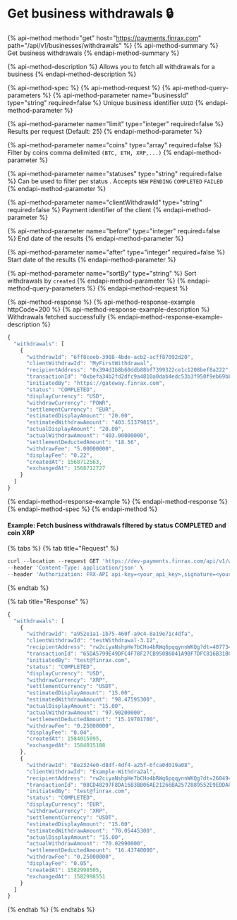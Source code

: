 # Get business withdrawals 🔒

{% api-method method="get" host="https://payments.finrax.com" path="/api/v1/businesses/withdrawals" %}
{% api-method-summary %}
Get business withdrawals
{% endapi-method-summary %}

{% api-method-description %}
Allows you to fetch all withdrawals for a business
{% endapi-method-description %}

{% api-method-spec %}
{% api-method-request %}
{% api-method-query-parameters %}
{% api-method-parameter name="businessId" type="string" required=false %}
Unique business identifier `UUID`
{% endapi-method-parameter %}

{% api-method-parameter name="limit" type="integer" required=false %}
Results per request \(Default: 25\)
{% endapi-method-parameter %}

{% api-method-parameter name="coins" type="array" required=false %}
Filter by coins comma delimited `(BTC, ETH, XRP,...)`
{% endapi-method-parameter %}

{% api-method-parameter name="statuses" type="string" required=false %}
Can be used to filter per status . Accepts `NEW`  `PENDING`  `COMPLETED`  `FAILED`
{% endapi-method-parameter %}

{% api-method-parameter name="clientWithdrawId" type="string" required=false %}
Payment identifier of the client
{% endapi-method-parameter %}

{% api-method-parameter name="before" type="integer" required=false %}
End date of the results
{% endapi-method-parameter %}

{% api-method-parameter name="after" type="integer" required=false %}
Start date of the results
{% endapi-method-parameter %}

{% api-method-parameter name="sortBy" type="string" %}
Sort withdrawals by `created`
{% endapi-method-parameter %}
{% endapi-method-query-parameters %}
{% endapi-method-request %}

{% api-method-response %}
{% api-method-response-example httpCode=200 %}
{% api-method-response-example-description %}
Withdrawals fetched successfully
{% endapi-method-response-example-description %}

```javascript
{
  "withdrawals": [
    {
      "withdrawId": "6ff8ceeb-3988-4bde-acb2-acff87092d20",
      "clientWithdrawId": "MyFirstWithdrawal",
      "recipientAddress": "0x394d1b8b60ddb88bf7399322ce1c1208bef8a222",
      "transactionId": "0xbefa34b2fd2dfc9a4810a0dab4edc53b3f950f9eb69bb1e53748c3bf7b082795",
      "initiatedBy": "https://gateway.finrax.com",
      "status": "COMPLETED",
      "displayCurrency": "USD",
      "withdrawCurrency": "POWR",
      "settlementCurrency": "EUR",
      "estimatedDisplayAmount": "20.00",
      "estimatedWithdrawAmount": "403.51379815",
      "actualDisplayAmount": "20.00",
      "actualWithdrawAmount": "403.00000000",
      "settlementDeductedAmount": "18.56",
      "withdrawFee": "5.00000000",
      "displayFee": "0.22",
      "createdAt": 1568712563,
      "exchangedAt": 1568712727
    }
  ]
}
```
{% endapi-method-response-example %}
{% endapi-method-response %}
{% endapi-method-spec %}
{% endapi-method %}

#### Example: Fetch business withdrawals filtered by status COMPLETED and coin XRP

{% tabs %}
{% tab title="Request" %}
```javascript
curl --location --request GET 'https://dev-payments.finrax.com/api/v1/withdrawals?businessId=19dee3c4-4dc9-4bcc-b8ed-92e3d4f256bd&statuses=COMPLETED&coins=XRP' \
--header 'Content-Type: application/json' \
--header 'Authorization: FRX-API api-key=<your_api_key>,signature=<your_signature>,timestamp=<timestamp>'
```
{% endtab %}

{% tab title="Response" %}
```javascript
{
  "withdrawals": [
    {
      "withdrawId": "a952e1a1-1b75-460f-a9c4-8a19e71c4dfa",
      "clientWithdrawId": "testWithdrawal-3.12",
      "recipientAddress": "rw2ciyaNshpHe7bCHo4bRWq6pqqynnWKQg?dt=4077347672",
      "transactionId": "65DA5799E49DFC4F78F27CB950B6041A9BF7DFC816B31B0D1C0A505054F2A333",
      "initiatedBy": "test@finrax.com",
      "status": "COMPLETED",
      "displayCurrency": "USD",
      "withdrawCurrency": "XRP",
      "settlementCurrency": "USDT",
      "estimatedDisplayAmount": "15.00",
      "estimatedWithdrawAmount": "98.47595300",
      "actualDisplayAmount": "15.00",
      "actualWithdrawAmount": "97.90200000",
      "settlementDeductedAmount": "15.19701700",
      "withdrawFee": "0.25000000",
      "displayFee": "0.04",
      "createdAt": 1584015095,
      "exchangedAt": 1584015188
    },
    {
      "withdrawId": "8e2324e0-d8df-4df4-a25f-6fca0d019a08",
      "clientWithdrawId": "Example-Withdra2al",
      "recipientAddress": "rw2ciyaNshpHe7bCHo4bRWq6pqqynnWKQg?dt=2604946645",
      "transactionId": "08CD48297F8DA16B3BB06AE21266BA2572889552E9EDDA8A24DB3169A96F4BE6",
      "initiatedBy": "test@finrax.com",
      "status": "COMPLETED",
      "displayCurrency": "EUR",
      "withdrawCurrency": "XRP",
      "settlementCurrency": "USDT",
      "estimatedDisplayAmount": "15.00",
      "estimatedWithdrawAmount": "70.05445300",
      "actualDisplayAmount": "15.00",
      "actualWithdrawAmount": "70.02990000",
      "settlementDeductedAmount": "16.43740000",
      "withdrawFee": "0.25000000",
      "displayFee": "0.05",
      "createdAt": 1582998505,
      "exchangedAt": 1582998551
    }
  ]
}
```
{% endtab %}
{% endtabs %}



